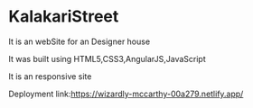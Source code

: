 # KalakariStreet

It is an webSite for an Designer house

It was built using HTML5,CSS3,AngularJS,JavaScript

It is an responsive site

Deployment link:https://wizardly-mccarthy-00a279.netlify.app/
